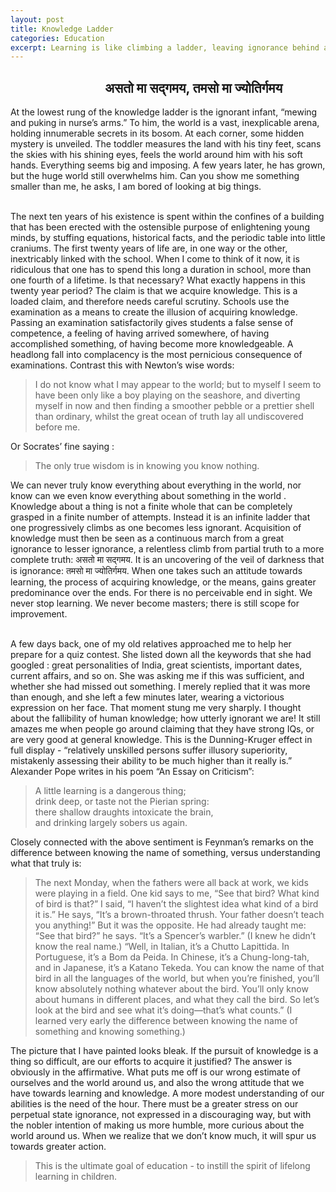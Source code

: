 ```yaml
---
layout: post
title: Knowledge Ladder
categories: Education
excerpt: Learning is like climbing a ladder, leaving ignorance behind and moving towards light.
---
```



<h2 style="padding-left: 30%"> असतो मा सद्गमय, तमसो मा ज्योतिर्गमय  </h2>

At the lowest rung of the knowledge ladder is the ignorant infant, “mewing and puking in nurse’s arms.” To him, the world is a vast, inexplicable arena, holding innumerable secrets in its bosom. At each corner, some hidden mystery is unveiled. The toddler measures the land with his tiny feet, scans the skies with his shining eyes, feels the world around him with his soft hands. Everything seems big and imposing. A few years later, he has grown, but the huge world still overwhelms him. Can you show me something smaller than me, he asks, I am bored of looking at big things.<br><br>

The next ten years of his existence is spent within the confines of a building that has been erected with the ostensible purpose of enlightening young minds, by stuffing equations, historical facts, and the periodic table into little craniums. The first twenty years of life are, in one way or the other, inextricably linked with the school. When I come to think of it now, it is ridiculous that one has to spend this long a duration in school, more than one fourth of a lifetime. Is that necessary? What exactly happens in this twenty year period? The claim is that we acquire knowledge. This is a loaded claim, and therefore needs careful scrutiny. Schools use the examination as a means to create the illusion of acquiring knowledge. Passing an examination satisfactorily gives students a false sense of competence, a feeling of having arrived somewhere, of having accomplished something, of having become more knowledgeable. A headlong fall into complacency is the most pernicious consequence of examinations. Contrast this with Newton’s wise words:

> I do not know what I may appear to the world; but to myself I seem to have been only like a boy playing on the seashore, and diverting myself in now and then finding a smoother pebble or a prettier shell than ordinary, whilst the great ocean of truth lay all undiscovered before me.

Or Socrates’ fine saying :

> The only true wisdom is in knowing you know nothing.

We can never truly know everything about everything in the world, nor know can we even know everything about something in the world . Knowledge about a thing is not a finite whole that can be completely grasped in a finite number of attempts. Instead it is an infinite ladder that one progressively climbs as one becomes less ignorant. Acquisition of knowledge must then be seen as a continuous march from a great ignorance to lesser ignorance, a relentless climb from partial truth to a more complete truth: असतो मा सद्गमय. It is an uncovering of the veil of darkness that is ignorance: तमसो मा ज्योतिर्गमय. When one takes such an attitude towards learning, the process of acquiring knowledge, or the means, gains greater predominance over the ends. For there is no perceivable end in sight. We never stop learning. We never become masters; there is still scope for improvement.<br><br>

A few days back, one of my old relatives approached me to help her prepare for a quiz contest. She listed down all the keywords that she had googled : great personalities of India, great scientists, important dates, current affairs, and so on. She was asking me if this was sufficient, and whether she had missed out something. I merely replied that it was more than enough, and she left a few minutes later, wearing a victorious expression on her face. That moment stung me very sharply. I thought about the fallibility of human knowledge; how utterly ignorant we are! It still amazes me when people go around claiming that they have strong IQs, or are very good at general knowledge. This is the Dunning-Kruger effect in full display - “relatively unskilled persons suffer illusory superiority, mistakenly assessing their ability to be much higher than it really is.” Alexander Pope writes in his poem “An Essay on Criticism”:

> A little learning is a dangerous thing; <br>
drink deep, or taste not the Pierian spring: <br>
there shallow draughts intoxicate the brain, <br>
and drinking largely sobers us again.

Closely connected with the above sentiment is Feynman’s remarks on the difference between knowing the name of something, versus understanding what that truly is:

> The next Monday, when the fathers were all back at work, we kids were playing in a field. One kid says to me, “See that bird? What kind of bird is that?” I said, “I haven’t the slightest idea what kind of a bird it is.” He says, “It’s a brown-throated thrush. Your father doesn’t teach you anything!” But it was the opposite. He had already taught me: “See that bird?” he says. “It’s a Spencer’s warbler.” (I knew he didn’t know the real name.) “Well, in Italian, it’s a Chutto Lapittida. In Portuguese, it’s a Bom da Peida. In Chinese, it’s a Chung-long-tah, and in Japanese, it’s a Katano Tekeda. You can know the name of that bird in all the languages of the world, but when you’re finished, you’ll know absolutely nothing whatever about the bird. You’ll only know about humans in different places, and what they call the bird. So let’s look at the bird and see what it’s doing—that’s what counts.” (I learned very early the difference between knowing the name of something and knowing something.)

The picture that I have painted looks bleak. If the pursuit of knowledge is a thing so difficult, are our efforts to acquire it justified? The answer is obviously in the affirmative. What puts me off is our wrong estimate of ourselves and the world around us, and also the wrong attitude that we have towards learning and knowledge. A more modest understanding of our abilities is the need of the hour. There must be a greater stress on our perpetual state ignorance, not expressed in a discouraging way, but with the nobler intention of making us more humble, more curious about the world around us. When we realize that we don’t know much, it will spur us towards greater action. 

> This is the ultimate goal of education - to instill the spirit of lifelong learning in children.
